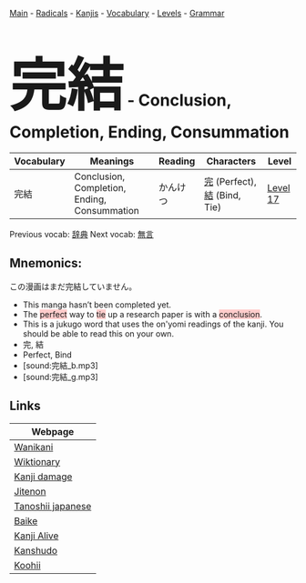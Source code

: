 <style> bigfont {font-size: 100px}</style>
[Main](../README.md) -
[Radicals](../radicals.md) -
[Kanjis](../kanjis.md) -
[Vocabulary](../vocabulary.md) -
[Levels](../levels.md) -
[Grammar](../grammar.md)
# <bigfont> 完結</bigfont> - Conclusion, Completion, Ending, Consummation 

| Vocabulary | Meanings | Reading | Characters | Level |
| --- | --- | --- | --- | --- |
| 完結 | Conclusion, Completion, Ending, Consummation | かんけつ |  [完](../kanjis/完.md) (Perfect), [結](../kanjis/結.md) (Bind, Tie) | [Level 17](../levels/wk_level17.md) |

Previous vocab: [辞典](辞典.md) Next vocab: [無言](無言.md) 

## Mnemonics:
この漫画はまだ完結していません。
* This manga hasn’t been completed yet.
* The <span style="background-color:#ffcccb"> perfect</span> way to <span style="background-color:#ffcccb"> tie</span> up a research paper is with a <span style="background-color:#ffcccb"> conclusion</span>.
* This is a jukugo word that uses the on'yomi readings of the kanji. You should be able to read this on your own.
* 完, 結
* Perfect, Bind
* [sound:完結_b.mp3]
* [sound:完結_g.mp3]


## Links 

| Webpage |
| --- |
| [Wanikani          ](https://www.wanikani.com/kanji/完結) |
| [Wiktionary        ](https://en.wiktionary.org/wiki/完結) |
| [Kanji damage      ](http://www.kanjidamage.com/kanji/search?utf8=✓&q=完結) |
| [Jitenon           ](https://jitenon.com/kanji/完結) |
| [Tanoshii japanese ](https://www.tanoshiijapanese.com/dictionary/kanji.cfm?k=完結) |
| [Baike             ](https://baike.baidu.com/item/完結) |
| [Kanji Alive       ](https://app.kanjialive.com/完結) |
| [Kanshudo          ](https://www.kanshudo.com/searchmn?q=完結) |
| [Koohii            ](https://kanji.koohii.com/study/kanji/完結) |
